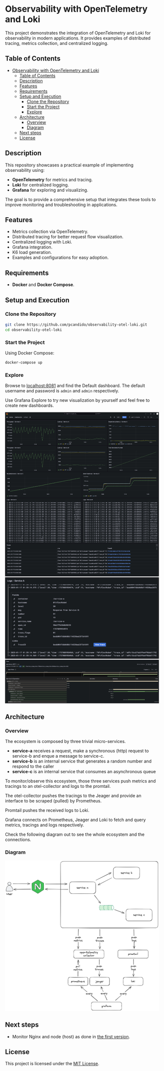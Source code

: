 # Observability with OpenTelemetry and Loki

This project demonstrates the integration of OpenTelemetry and Loki for observability in modern applications. It provides examples of distributed tracing, metrics collection, and centralized logging.

## Table of Contents

- [Observability with OpenTelemetry and Loki](#observability-with-opentelemetry-and-loki)
  - [Table of Contents](#table-of-contents)
  - [Description](#description)
  - [Features](#features)
  - [Requirements](#requirements)
  - [Setup and Execution](#setup-and-execution)
    - [Clone the Repository](#clone-the-repository)
    - [Start the Project](#start-the-project)
    - [Explore](#explore)
  - [Architecture](#architecture)
    - [Overview](#overview)
    - [Diagram](#diagram)
  - [Next steps](#next-steps)
  - [License](#license)

## Description

This repository showcases a practical example of implementing observability using:

- **OpenTelemetry** for metrics and tracing.
- **Loki** for centralized logging.
- **Grafana** for exploring and visualizing.

The goal is to provide a comprehensive setup that integrates these tools to improve monitoring and troubleshooting in applications.

## Features

- Metrics collection via OpenTelemetry.
- Distributed tracing for better request flow visualization.
- Centralized logging with Loki.
- Grafana integration.
- K6 load generation.
- Examples and configurations for easy adoption.

## Requirements

- **Docker** and **Docker Compose**.

## Setup and Execution

### Clone the Repository

```bash
git clone https://github.com/pcandido/observability-otel-loki.git
cd observability-otel-loki
```

### Start the Project

Using Docker Compose:

```bash
docker-compose up
```

### Explore

Browse to [localhost:8081](http://localhost:8081) and find the Default dashboard.
The default username and password is `admin` and `admin` respectively.

Use Grafana Explore to try new visualization by yourself and feel free to create new dashboards.

![default dashboard](./docs/grafana-dashboard.png)
![grafana logs](./docs/grafana-logs.png)
![grafana tracing](./docs/grafana-tracing.png)

## Architecture

### Overview

The ecosystem is composed by three trivial micro-services.

* **service-a** receives a request, make a synchronous (http) request to service-b and enque a message to service-c.
* **service-b** is an internal service that generates a random number and respond to the caller
* **service-c** is an internal service that consumes an asynchronous queue

To monitor/observe this ecosystem, those three services push metrics and tracings to an otel-collector and logs to the promtail.

The otel-collector pushes the tracings to the Jeager and provide an interface to be scraped (pulled) by Prometheus.

Promtail pushes the received logs to Loki.

Grafana connects on Prometheus, Jeager and Loki to fetch and query metrics, tracings and logs respectively.

Check the following diagram out to see the whole ecosystem and the connections.

### Diagram

![topology](./docs/topology.excalidraw.png)

## Next steps

- Monitor Nginx and node (host) as done in [the first version](https://github.com/pcandido/observability).

## License

This project is licensed under the [MIT License](LICENSE).
